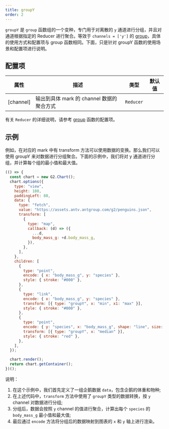 ```yaml
---
title: groupY
order: 2
---
```


`groupY` 是 `group` 函数组的一个变种，专门用于对离散的 `y` 通道进行分组，并且对通道根据指定的 Reducer 进行聚合。等效于 `channels = ['y']` 的 [group](/manual/core/transform/group)，具体的使用方式和配置项与 group 函数相同。下面，只是针对 groupY 函数的使用场景和配置项进行说明。

## 配置项

| 属性      | 描述                                      | 类型      | 默认值 |
| --------- | ----------------------------------------- | --------- | ------ |
| [channel] | 输出到具体 mark 的 channel 数据的聚合方式 | `Reducer` |        |

有关 `Reducer` 的详细说明，请参考 [group](/manual/core/transform/group) 函数的配置项。

## 示例

例如，在对应的 mark 中有 transform 方法可以使用数据的变换。那么我们可以使用 groupY 来对数据进行分组聚合。下面的示例中，我们将对 y 通道进行分组，并计算每个组的最小值和最大值。

``` js | ob
(() => { 
  const chart = new G2.Chart();
  chart.options({
    type: "view",
    height: 180,
    paddingLeft: 80,
    data: {
      type: "fetch",
      value: "https://assets.antv.antgroup.com/g2/penguins.json",
      transform: [
        {
          type: "map",
          callback: (d) => ({
            ...d,
            body_mass_g: +d.body_mass_g,
          }),
        },
      ],
    },
    children: [
      {
        type: "point",
        encode: { x: "body_mass_g", y: "species" },
        style: { stroke: "#000" },
      },
      {
        type: "link",
        encode: { x: "body_mass_g", y: "species" },
        transform: [{ type: "groupY", x: "min", x1: "max" }],
        style: { stroke: "#000" },
      },
      {
        type: "point",
        encode: { y: "species", x: "body_mass_g", shape: "line", size: 12 },
        transform: [{ type: "groupY", x: "median" }],
        style: { stroke: "red" },
      },
    ],
  });

  chart.render();
  return chart.getContainer();
})();
```

说明： 

1. 在这个示例中，我们首先定义了一组企鹅数据 `data`，包含企鹅的体重和物种;
2. 在上述代码中，`transform` 方法中使用了 `groupY` 类型的数据转换，按 `y` channel 对数据进行分组;
3. 分组后，数据会按照 `y` channel 的值进行聚合，计算出每个 `species` 的 `body_mass_g` 最小值和最大值;
4. 最后通过 `encode` 方法将分组后的数据映射到图表的 `x` 和 `y` 轴上进行渲染。
